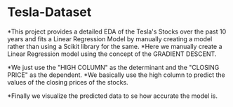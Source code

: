 # Tesla-Dataset
*This project provides a detailed EDA of the Tesla's Stocks over the past 10 years and fits a Linear Regression Model by manually creating a model rather than using a Scikit library for the same.
*Here we manually create a Linear Regression  model using the concept of the GRADIENT DESCENT.

*We just use the "HIGH COLUMN" as the determinant and the "CLOSING PRICE" as the dependent. 
*We basically use the high column to predict the values of the closing prices of the stocks.

*Finally we visualize the predicted data to se how accurate the model is.



